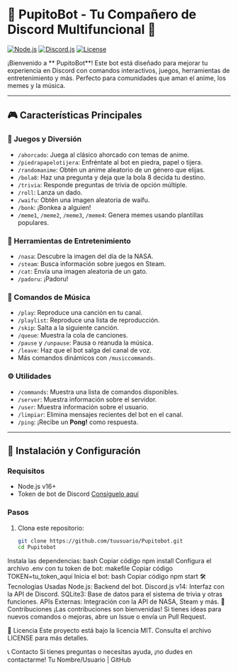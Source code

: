 # 🌟 PupitoBot - Tu Compañero de Discord Multifuncional 🚀

[![Node.js](https://img.shields.io/badge/Node.js-v16%2B-green)](https://nodejs.org/) 
[![Discord.js](https://img.shields.io/badge/Discord.js-v14-blue)](https://discord.js.org/) 
[![License](https://img.shields.io/badge/License-MIT-yellow)](./LICENSE)

¡Bienvenido a ** PupitoBot**! Este bot está diseñado para mejorar tu experiencia en Discord con comandos interactivos, juegos, herramientas de entretenimiento y más. Perfecto para comunidades que aman el anime, los memes y la música.

---

## 🎮 Características Principales

### 👾 Juegos y Diversión
- `/ahorcado`: Juega al clásico ahorcado con temas de anime.
- `/piedrapapelotijera`: Enfréntate al bot en piedra, papel o tijera.
- `/randomanime`: Obtén un anime aleatorio de un género que elijas.
- `/bola8`: Haz una pregunta y deja que la bola 8 decida tu destino.
- `/trivia`: Responde preguntas de trivia de opción múltiple.
- `/roll`: Lanza un dado.
- `/waifu`: Obtén una imagen aleatoria de waifu.
- `/bonk`: ¡Bonkea a alguien!
- `/meme1`, `/meme2`, `/meme3`, `/meme4`: Genera memes usando plantillas populares.

### 🌌 Herramientas de Entretenimiento
- `/nasa`: Descubre la imagen del día de la NASA.
- `/steam`: Busca información sobre juegos en Steam.
- `/cat`: Envía una imagen aleatoria de un gato.
- `/padoru`: ¡Padoru!

### 🎵 Comandos de Música
- `/play`: Reproduce una canción en tu canal.
- `/playlist`: Reproduce una lista de reproducción.
- `/skip`: Salta a la siguiente canción.
- `/queue`: Muestra la cola de canciones.
- `/pause` y `/unpause`: Pausa o reanuda la música.
- `/leave`: Haz que el bot salga del canal de voz.
- Más comandos dinámicos con `/musiccommands`.

### ⚙️ Utilidades
- `/commands`: Muestra una lista de comandos disponibles.
- `/server`: Muestra información sobre el servidor.
- `/user`: Muestra información sobre el usuario.
- `/limpiar`: Elimina mensajes recientes del bot en el canal.
- `/ping`: ¡Recibe un **Pong!** como respuesta.

---

## 🚀 Instalación y Configuración

### Requisitos
- Node.js v16+
- Token de bot de Discord [Consíguelo aquí](https://discord.com/developers/applications)

### Pasos
1. Clona este repositorio:
   ```bash
   git clone https://github.com/tuusuario/Pupitobot.git
   cd Pupitobot
Instala las dependencias:
bash
Copiar código
npm install
Configura el archivo .env con tu token de bot:
makefile
Copiar código
TOKEN=tu_token_aquí
Inicia el bot:
bash
Copiar código
npm start
🛠 Tecnologías Usadas
Node.js: Backend del bot.
Discord.js v14: Interfaz con la API de Discord.
SQLite3: Base de datos para el sistema de trivia y otras funciones.
APIs Externas: Integración con la API de NASA, Steam y más.
📝 Contribuciones
¡Las contribuciones son bienvenidas! Si tienes ideas para nuevos comandos o mejoras, abre un Issue o envía un Pull Request.

📄 Licencia
Este proyecto está bajo la licencia MIT. Consulta el archivo LICENSE para más detalles.

📞 Contacto
Si tienes preguntas o necesitas ayuda, ¡no dudes en contactarme!
Tu Nombre/Usuario | GitHub
